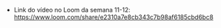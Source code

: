 - Link do vídeo no Loom da semana 11-12: https://www.loom.com/share/e2310a7e8cb343c7b98af6185cbd6bc8
